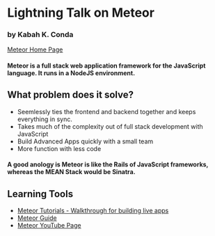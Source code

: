 # Lightning Talk on Meteor
### by Kabah K. Conda

[Meteor Home Page](https://www.meteor.com/)

#### Meteor is a full stack web application framework for the JavaScript language. It runs in a NodeJS environment.

## What problem does it solve?
  
* Seemlessly ties the frontend and backend together and keeps everything in sync.
* Takes much of the complexity out of full stack development with JavaScript
* Build Advanced Apps quickly with a small team
* More function with less code

#### A good anology is Meteor is like the Rails of JavaScript frameworks, whereas the MEAN Stack would be Sinatra. 

## Learning Tools

* [Meteor Tutorials - Walkthrough for building live apps](https://www.meteor.com/tutorials)
* [Meteor Guide](https://guide.meteor.com/)
* [Meteor YouTube Page](https://www.youtube.com/user/MeteorVideos)

